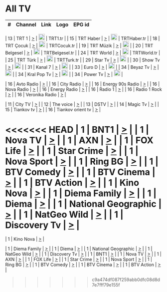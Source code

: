 <h1>All TV</h1>

| #   | Channel        | Link  | Logo | EPG id |
|:---:|:--------------:|:-----:|:----:|:------:|

| 13  | TRT 1            | [>](https://tv-trt1.medya.trt.com.tr/master.m3u8) | <img height="20" src="https://i.imgur.com/j786OLG.png"/> | TRT1.tr |
| 15  | TRT Haber        | [>](https://tv-trthaber.medya.trt.com.tr/master.m3u8) | <img height="20" src="https://i.imgur.com/OVfo8Ab.png"/> | TRTHaber.tr |
| 18  | TRT Çocuk        | [>](https://tv-trtcocuk.medya.trt.com.tr/master.m3u8) | <img height="20" src="https://i.imgur.com/QLFmD6d.png"/> | TRTCocuk.tr |
| 19  | TRT Müzik        | [>](https://tv-trtmuzik.medya.trt.com.tr/master.m3u8) | <img height="20" src="https://i.imgur.com/fIVFCEd.png"/> |
| 20  | TRT Belgesel     | [>](https://tv-trtbelgesel.medya.trt.com.tr/master.m3u8) | <img height="20" src="https://i.imgur.com/MGO87pe.png"/> | TRTBelgesel.tr |
| 24  | TRT World        | [>](https://tv-trtworld.medya.trt.com.tr/master.m3u8) | <img height="20" src="https://i.imgur.com/JEA2xpv.png"/> | TRTWorld.tr |
| 25  | TRT Türk         | [>](https://tv-trtturk.medya.trt.com.tr/master.m3u8) | <img height="20" src="https://i.imgur.com/OSTOQNw.png"/> | TRTTurk.tr |
| 29  | Star Tv   | [>](https://dogus-live.daioncdn.net/startv/startv_360p.m3u8) | <img height="20" src="https://i.imgur.com/IebUZx1.png"/> |
| 30  | Show Tv     | [>](https://ciner-live.daioncdn.net/showtv/showtv.m3u8) | <img height="20" src="https://i.imgur.com/IebUZx1.png"/> |
| 31  | Kanal 7     | [>](https://kanal7-live.daioncdn.net/kanal7/kanal7.m3u8) | <img height="20" src="https://i.imgur.com/IebUZx1.png"/> |
| 33  | Euro D    | [>](https://www.youtube.com/user/KanalD/live) | <img height="20" src="https://i.imgur.com/IebUZx1.png"/> |
| 34  | Beyaz Tv     | [>](https://beyaztv-live.daioncdn.net/beyaztv/beyaztv.m3u8) | <img height="20" src="https://i.imgur.com/IebUZx1.png"/> |
| 34  | Kral Pop Tv     | [>](https://www.youtube.com/watch?v=GuFTuKoXepw) | <img height="20" src="https://i.imgur.com/IebUZx1.png"/> |
| 34  | Power Tv     | [>](https://livetv.powerapp.com.tr/powerTV/powerhd.smil/chunklist.m3u8) | <img height="20" src="https://i.imgur.com/IebUZx1.png"/> |

| 16  | Avto Radio | [>](http://stream.metacast.eu/avtoradio.mp3.m3u) |
| 16  | City Radio | [>](http://stream.metacast.eu/city.aac.m3u) |
| 16  | Energy 90s Radio | [>](http://stream.metacast.eu/energy-90s.m3u) |
| 16  | Nova Radio | [>](http://stream.metacast.eu/nova.aac.m3u) |
| 16  | Energy Radio | [>](http://stream.metacast.eu/nrj.aac.m3u) |
| 16  | Radio 1 | [>](http://stream.metacast.eu/radio1.aac.m3u) |
| 16  | Radio 1 Rock | [>](http://stream.metacast.eu/radio1rock.aac.m3u) |
| 16  | Veronika Radio | [>](http://stream.metacast.eu/veronika.aac.m3u) |

| 11  | City TV | [>](https://tv.city.bg/play/tshls/citytv/index.m3u8) |
| 12  | The voice | [>](https://bss1.neterra.tv/thevoice/thevoice.m3u8) |
| 13  | DSTV | [>](http://46.249.95.140:8081/hls/data.m3u8) |
| 14  | Magic Tv | [>](https://bss1.neterra.tv/magictv/magictv.m3u8) |
| 15  | Tiankov tv | [>](https://streamer103.neterra.tv/tiankov-folk/live.m3u8) |
| 16  | Tiankov orient tv | [>](https://streamer103.neterra.tv/tiankov-orient/live.m3u8) |

<<<<<<< HEAD
| 1 | BNT1 | [>](https://ymkaya.xyz:19224/tv/bnt1/playlist.m3u8?wmsAuthSign=c2VydmVyX3RpbWU9NS81LzIwMjUgMTowMzo0OSBQTSZoYXNoX3ZhbHVlPXB5NUZqVFpiUWdnbkhGbDM3VHdzTEE9PSZ2YWxpZG1pbnV0ZXM9NjA=) |
| 1 | Nova TV | [>](https://ymkaya.xyz:19224/tv/novatv/playlist.m3u8?wmsAuthSign=c2VydmVyX3RpbWU9NS81LzIwMjUgMTowNDowMCBQTSZoYXNoX3ZhbHVlPXUzQkZlRkhtL0RyWEd0b3BiYklDR1E9PSZ2YWxpZG1pbnV0ZXM9NjA=) |
| 1 | AXN | [>](https://ymkaya.xyz:19224/tv/axn/playlist.m3u8?wmsAuthSign=c2VydmVyX3RpbWU9NS81LzIwMjUgMTowNDoxMCBQTSZoYXNoX3ZhbHVlPUVXZkJvQTRrbHRHVjcrUEJuclkrdFE9PSZ2YWxpZG1pbnV0ZXM9NjA=) |
| 1 | FOX Life | [>](https://ymkaya.xyz:19224/tv/foxlife/playlist.m3u8?wmsAuthSign=c2VydmVyX3RpbWU9NS81LzIwMjUgMTowNDoyMyBQTSZoYXNoX3ZhbHVlPWY4eEhYeFpkWGM5eU93NFkyU3ltZUE9PSZ2YWxpZG1pbnV0ZXM9NjA=) |
| 1 | Star Crime | [>](https://ymkaya.xyz:19224/tv/foxcrime/playlist.m3u8?wmsAuthSign=c2VydmVyX3RpbWU9NS81LzIwMjUgMTowNDozMyBQTSZoYXNoX3ZhbHVlPUFZeHZXMkhPZVVKaXkrQjVBVmRWc0E9PSZ2YWxpZG1pbnV0ZXM9NjA=) |
| 1 | Nova Sport | [>](https://ymkaya.xyz:19224/tv/novasport/playlist.m3u8?wmsAuthSign=c2VydmVyX3RpbWU9NS81LzIwMjUgMTowNDo0NSBQTSZoYXNoX3ZhbHVlPTl5VUFzZVAwWXNNREU5UHQ4VzhlQ3c9PSZ2YWxpZG1pbnV0ZXM9NjA=) |
| 1 | Ring BG | [>](https://ymkaya.xyz:19224/tv/ringbg/playlist.m3u8?wmsAuthSign=c2VydmVyX3RpbWU9NS81LzIwMjUgMTowNDo1NiBQTSZoYXNoX3ZhbHVlPVA5T1N6ODlxNUU5UUpPeFR3c05ZYWc9PSZ2YWxpZG1pbnV0ZXM9NjA=) |
| 1 | BTV Comedy | [>](https://ymkaya.xyz:19224/tv/btvcomedy/playlist.m3u8?wmsAuthSign=c2VydmVyX3RpbWU9NS81LzIwMjUgMTowNTowNiBQTSZoYXNoX3ZhbHVlPUVOSko0L0c5UGlMWDJnTk1yQWhYQVE9PSZ2YWxpZG1pbnV0ZXM9NjA=) |
| 1 | BTV Cinema | [>](https://ymkaya.xyz:19224/tv/btvcinema/playlist.m3u8?wmsAuthSign=c2VydmVyX3RpbWU9NS81LzIwMjUgMTowNToxNiBQTSZoYXNoX3ZhbHVlPTYrUDduMXBtejlLREgyemJkcXh5YVE9PSZ2YWxpZG1pbnV0ZXM9NjA=) |
| 1 | BTV Action | [>](https://ymkaya.xyz:19224/tv/btvaction/playlist.m3u8?wmsAuthSign=c2VydmVyX3RpbWU9NS81LzIwMjUgMTowNToyNiBQTSZoYXNoX3ZhbHVlPVZnTlhrSXFEZGtGQnlETnhqd1doNHc9PSZ2YWxpZG1pbnV0ZXM9NjA=) |
| 1 | Kino Nova | [>](https://ymkaya.xyz:19224/tv/kinonova/playlist.m3u8?wmsAuthSign=c2VydmVyX3RpbWU9NS81LzIwMjUgMTowNTozNSBQTSZoYXNoX3ZhbHVlPWlKRE1rMkozTXFnZDJJc2VSajArV1E9PSZ2YWxpZG1pbnV0ZXM9NjA=) |
| 1 | Diema Family | [>](https://ymkaya.xyz:19224/tv/diemafamily/playlist.m3u8?wmsAuthSign=c2VydmVyX3RpbWU9NS81LzIwMjUgMTowNTo0NSBQTSZoYXNoX3ZhbHVlPVE4OGthSWtEVUdxV0g5cWYrNWxHS1E9PSZ2YWxpZG1pbnV0ZXM9NjA=) |
| 1 | Diema | [>](https://ymkaya.xyz:19224/tv/diema/playlist.m3u8?wmsAuthSign=c2VydmVyX3RpbWU9NS81LzIwMjUgMTowNTo1NCBQTSZoYXNoX3ZhbHVlPWVVZmlHTzdReXdpalVtK2hzSVFzWnc9PSZ2YWxpZG1pbnV0ZXM9NjA=) |
| 1 | National Geographic | [>](https://ymkaya.xyz:19224/tv/natgeo/playlist.m3u8?wmsAuthSign=c2VydmVyX3RpbWU9NS81LzIwMjUgMTowNjowNyBQTSZoYXNoX3ZhbHVlPTdKa3RzMHhaUHh5akx3eTVjc0gvMUE9PSZ2YWxpZG1pbnV0ZXM9NjA=) |
| 1 | NatGeo Wild | [>](https://ymkaya.xyz:19224/tv/natgeowild/playlist.m3u8?wmsAuthSign=c2VydmVyX3RpbWU9NS81LzIwMjUgMTowNjoxOSBQTSZoYXNoX3ZhbHVlPWNiMjJOWk1teDJSOWF5QTUvOEZnekE9PSZ2YWxpZG1pbnV0ZXM9NjA=) |
| 1 | Discovery Tv | [>](https://ymkaya.xyz:19224/tv/discovery/playlist.m3u8?wmsAuthSign=c2VydmVyX3RpbWU9NS81LzIwMjUgMTowNjoyOCBQTSZoYXNoX3ZhbHVlPVFla1hHdGNDZng2TkZkZ0M0czR4UUE9PSZ2YWxpZG1pbnV0ZXM9NjA=) |
=======


| 1 | Kino Nova | [>](https://ymkaya.xyz:11336/tv/kinonova/playlist.m3u8?wmsAuthSign=c2VydmVyX3RpbWU9MS8yLzIwMjUgNDo0MDoyMCBBTSZoYXNoX3ZhbHVlPWlFS1FrWEtMMVRFM3l5YklUWUJQUHc9PSZ2YWxpZG1pbnV0ZXM9NjA=) |

| 1 | Diema Family | [>](https://ymkaya.xyz:11336/tv/diemafamily/playlist.m3u8?wmsAuthSign=c2VydmVyX3RpbWU9MS8yLzIwMjUgNDo0MDozMCBBTSZoYXNoX3ZhbHVlPUVUaTVKTldvZTF5WVVCM0YwL21kaXc9PSZ2YWxpZG1pbnV0ZXM9NjA=) |
| 1 | Diema | [>](https://ymkaya.xyz:11336/tv/diema/playlist.m3u8?wmsAuthSign=c2VydmVyX3RpbWU9MS8yLzIwMjUgNDo0MDo0MCBBTSZoYXNoX3ZhbHVlPVlYMWVJT2NuUjNpUTBsaytEUFFOS2c9PSZ2YWxpZG1pbnV0ZXM9NjA=) |
| 1 | National Geographic | [>](https://ymkaya.xyz:11336/tv/natgeo/playlist.m3u8?wmsAuthSign=c2VydmVyX3RpbWU9MS8yLzIwMjUgNDo0MTo0MSBBTSZoYXNoX3ZhbHVlPTJQTlVmcG5nYWx0M013eUhGRGxnd0E9PSZ2YWxpZG1pbnV0ZXM9NjA=) |
| 1 | NatGeo Wild | [>](https://ymkaya.xyz:11336/tv/natgeowild/playlist.m3u8?wmsAuthSign=c2VydmVyX3RpbWU9MS8yLzIwMjUgNDo0MTo1MSBBTSZoYXNoX3ZhbHVlPVl1OXZaTTliN0hGWEN3eDBYd1duNkE9PSZ2YWxpZG1pbnV0ZXM9NjA=) |
| 1 | Discovery Tv | [>](https://ymkaya.xyz:11336/tv/discovery/playlist.m3u8?wmsAuthSign=c2VydmVyX3RpbWU9MS8yLzIwMjUgNDo0MjowMSBBTSZoYXNoX3ZhbHVlPWtBQmdLNlY2RmQwWElzMVYzSDJyVkE9PSZ2YWxpZG1pbnV0ZXM9NjA=) |
| 1 | BNT1 | [>](https://ymkaya.xyz:11336/tv/bnt1/playlist.m3u8?wmsAuthSign=c2VydmVyX3RpbWU9MS8yLzIwMjUgNDozODozOCBBTSZoYXNoX3ZhbHVlPVVrMVlRQXpJWlhYeUh6ZFVpSC9NMUE9PSZ2YWxpZG1pbnV0ZXM9NjA=) |
| 1 | Nova TV | [>](https://ymkaya.xyz:11336/tv/novatv/playlist.m3u8?wmsAuthSign=c2VydmVyX3RpbWU9MS8yLzIwMjUgNDozODo0OCBBTSZoYXNoX3ZhbHVlPUVxQjh1a0ZzYkVGZU8zZDFGTzdreVE9PSZ2YWxpZG1pbnV0ZXM9NjA=) |
| 1 | AXN | [>](https://ymkaya.xyz:11336/tv/axn/playlist.m3u8?wmsAuthSign=c2VydmVyX3RpbWU9MS8yLzIwMjUgNDozODo1OCBBTSZoYXNoX3ZhbHVlPUpkWStGY1hkNXhaOVpPZ0thQ0FZL3c9PSZ2YWxpZG1pbnV0ZXM9NjA=) |
| 1 | FOX Life | [>](https://ymkaya.xyz:11336/tv/foxlife/playlist.m3u8?wmsAuthSign=c2VydmVyX3RpbWU9MS8yLzIwMjUgNDozOToxMCBBTSZoYXNoX3ZhbHVlPWt1ZDc1T3AzYlZDTjJnSy9TU0xJZlE9PSZ2YWxpZG1pbnV0ZXM9NjA=) |
| 1 | Star Crime | [>](https://ymkaya.xyz:11336/tv/foxcrime/playlist.m3u8?wmsAuthSign=c2VydmVyX3RpbWU9MS8yLzIwMjUgNDozOToyMCBBTSZoYXNoX3ZhbHVlPXIwVU45Nm9FR1l2enNkTG9TanBxbmc9PSZ2YWxpZG1pbnV0ZXM9NjA=) |
| 1 | Nova Sport | [>](https://ymkaya.xyz:11336/tv/novasport/playlist.m3u8?wmsAuthSign=c2VydmVyX3RpbWU9MS8yLzIwMjUgNDozOTozMCBBTSZoYXNoX3ZhbHVlPXlSZ0UxazVaM0xhSmc0NmR4T0c1T2c9PSZ2YWxpZG1pbnV0ZXM9NjA=) |
| 1 | Ring BG | [>](https://ymkaya.xyz:11336/tv/ringbg/playlist.m3u8?wmsAuthSign=c2VydmVyX3RpbWU9MS8yLzIwMjUgNDozOTo0MCBBTSZoYXNoX3ZhbHVlPTR4aUlFNHVUYWN4enY1WkVuOFZma2c9PSZ2YWxpZG1pbnV0ZXM9NjA=) |
| 1 | BTV Comedy | [>](https://ymkaya.xyz:11336/tv/btvcomedy/playlist.m3u8?wmsAuthSign=c2VydmVyX3RpbWU9MS8yLzIwMjUgNDozOTo1MCBBTSZoYXNoX3ZhbHVlPUtrMTJ2RHNTTUU1RFp1ZkVOdXFSK3c9PSZ2YWxpZG1pbnV0ZXM9NjA=) |
| 1 | BTV Cinema | [>](https://ymkaya.xyz:11336/tv/btvcinema/playlist.m3u8?wmsAuthSign=c2VydmVyX3RpbWU9MS8yLzIwMjUgNDozOTo1OSBBTSZoYXNoX3ZhbHVlPTZWcU9FZW56cG1NM1lrYy8xNE5NeHc9PSZ2YWxpZG1pbnV0ZXM9NjA=) |
| 1 | BTV Action | [>](https://ymkaya.xyz:11336/tv/btvaction/playlist.m3u8?wmsAuthSign=c2VydmVyX3RpbWU9MS8yLzIwMjUgNDo0MDoxMCBBTSZoYXNoX3ZhbHVlPUlDd0ErRkZVWThyMVZwR3c2REdGZ3c9PSZ2YWxpZG1pbnV0ZXM9NjA=) |
>>>>>>> c9a474df087f259abb0dfc08d8d7e7fff79e155f

